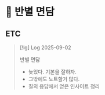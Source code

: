 # 󰏢 반별 면담





## ETC

> [!lg] Log 2025-09-02
>
> 반별 면담
> 
> - 늦었다. 기본을 잘하자.
> - 그밖에도 노트할거 많다.
> - 질의 응답에서 얻은 인사이트 정리




